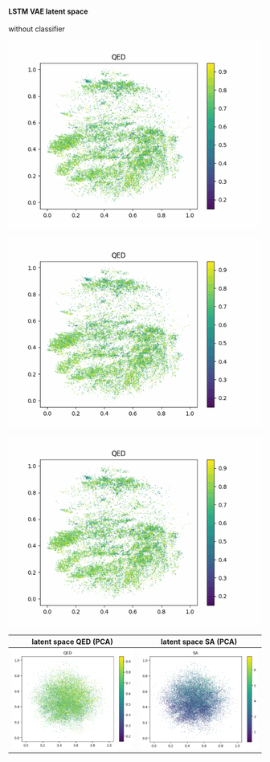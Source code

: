 #### LSTM VAE latent space

without classifier

![QED distribution in latent space during training, without classifier](qed_no_classifier.gif) 

![SA distribution in latent space during training, without classifier](sa_no_classifier.gif)

![](qed_no_classifier.gif)

latent space QED (PCA)       | latent space SA  (PCA)
:-------------------------:|:-------------------------:
![](qed_no_classifier.png)  |  ![](sa_no_classifier.png)



